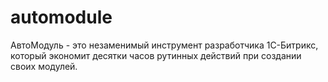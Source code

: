 # automodule
АвтоМодуль - это незаменимый инструмент разработчика 1С-Битрикс, который экономит десятки часов рутинных действий при создании своих модулей.

